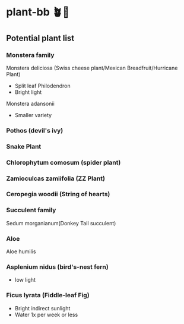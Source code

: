 # plant-bb 🪴🌿


## Potential plant list

### Monstera family

Monstera deliciosa (Swiss cheese plant/Mexican Breadfruit/Hurricane Plant)
* Split leaf Philodendron
* Bright light


Monstera adansonii
* Smaller variety 

### Pothos (devil's ivy)

### Snake Plant

### Chlorophytum comosum (spider plant)

### Zamioculcas zamiifolia (ZZ Plant)

### Ceropegia woodii (String of hearts)

### Succulent family

Sedum morganianum(Donkey Tail succulent)

### Aloe 
Aloe humilis

### Asplenium nidus (bird's-nest fern)
* low light

### Ficus lyrata (Fiddle-leaf Fig)
* Bright indirect sunlight
* Water 1x per week or less
